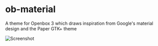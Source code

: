 # ob-material
A theme for Openbox 3 which draws inspiration from Google's material design and the Paper GTK+ theme


![Screenshot](https://github.com/PopeLevi/ob-material/screenshot.png)